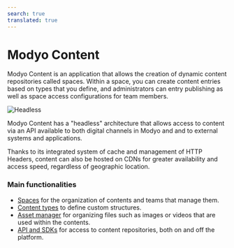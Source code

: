 ```yaml
---
search: true
translated: true
---
```


# Modyo Content

Modyo Content is an application that allows the creation of dynamic content repositories called spaces. Within a space, you can create content entries based on types that you define, and administrators can entry publishing as well as space access configurations for team members.

![Headless](/assets/img/content/header.jpg)

Modyo Content has a "headless" architecture that allows access to content via an API available to both digital channels in Modyo and and to external systems and applications.

Thanks to its integrated system of cache and management of HTTP Headers, content can also be hosted on CDNs for greater availability and access speed, regardless of geographic location.

### Main functionalities

- [Spaces](/en/platform/content/spaces.html) for the organization of contents and teams that manage them.
- [Content types](/en/platform/content/types.html) to define custom structures.
- [Asset manager](/en/platform/content/asset-manager.html) for organizing files such as images or videos that are used within the contents.
- [API and SDKs](/en/platform/content/public-api-reference.html) for access to content repositories, both on and off the platform.
